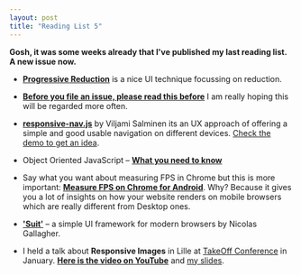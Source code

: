 ```yaml
---
layout: post
title: "Reading List 5"
---
```


**Gosh, it was some weeks already that I've published my last reading list. A new issue now.**


- **[Progressive Reduction](http://layervault.tumblr.com/post/42361566927/progressive-reduction)** is a nice UI technique focussing on reduction.

- **[Before you file an issue, please read this before](https://github.com/necolas/issue-guidelines/blob/master/CONTRIBUTING.md)** I am really hoping this will be regarded more often.

- **[responsive-nav.js](https://github.com/viljamis/responsive-nav.js)** by Viljami Salminen  its an UX approach of offering a simple and good usable navigation on different devices. [Check the demo to get an idea](http://viljamis.com/responsive-nav/).

- Object Oriented JavaScript – **[What you need to know](http://javascriptissexy.com/oop-in-javascript-what-you-need-to-know/)**

- Say what you want about measuring FPS in Chrome but this is more important: **[Measure FPS on Chrome for Android](http://ariya.ofilabs.com/2013/03/frame-rate-hud-on-chrome-for-android.html)**. Why? Because it gives you a lot of insights on how your website renders on mobile browsers which are really different from Desktop ones.

- **['Suit'](https://github.com/necolas/suit/)** – a simple UI framework for modern browsers by Nicolas Gallagher.

- I held a talk about **Responsive Images** in Lille at [TakeOff Conference](http://takeoffconf.com/) in January. **[Here is the video on YouTube](http://www.youtube.com/watch?v=pPOeg5WAhgw)** and [my slides](http://slides.anselm-hannemann.com/respimg-takeoff/).